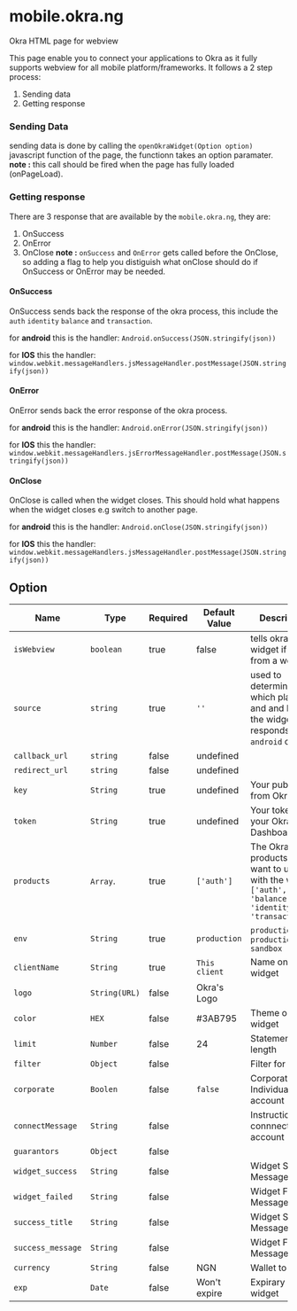 # mobile.okra.ng
Okra HTML page for webview

This page enable you to connect your applications to Okra as it fully supports webview for all mobile platform/frameworks.
It follows a 2 step process:

1. Sending data
2. Getting response 


### Sending Data
sending data is done by calling the `openOkraWidget(Option option)` javascript function of the page, the functionn takes an option paramater.
**note :** this call should be fired when the page has fully loaded (onPageLoad).

### Getting response
There are 3 response that are available by the `mobile.okra.ng`, they are:

1. OnSuccess
2. OnError
3. OnClose
**note :** `onSuccess` and `OnError` gets called before the OnClose, so adding a flag to help you distiguish what onClose should do if OnSuccess or OnError may be needed.

#### OnSuccess 
OnSuccess sends back the response of the okra process, this include the `auth` `identity` `balance` and `transaction`.

for **android** this is the handler:
     `Android.onSuccess(JSON.stringify(json))`
     
for **IOS** this the handler:
`window.webkit.messageHandlers.jsMessageHandler.postMessage(JSON.stringify(json))`

#### OnError 
OnError sends back the error response of the okra process.

for **android** this is the handler:
     `Android.onError(JSON.stringify(json))`
     
for **IOS** this the handler:
` window.webkit.messageHandlers.jsErrorMessageHandler.postMessage(JSON.stringify(json))`

#### OnClose
OnClose is called when the widget closes. This should hold what happens when the widget closes e.g switch to another page.

for **android** this is the handler:
     `Android.onClose(JSON.stringify(json))`
     
for **IOS** this the handler:
`window.webkit.messageHandlers.jsMessageHandler.postMessage(JSON.stringify(json))`


## Option

|Name                     | Type           | Required            | Default Value       | Description         |
|-----------------------  |----------------|---------------------|---------------------|---------------------|
|  `isWebview`             |`boolean`        | true              | false               | tells okras widget if this is from a webview
|    `source`            | `string`          | true              |  `''`                | used to determine which platform and and how the widget responds `android` or `ios`
|  `callback_url `        | `string`       | false                |  undefined          | 
|  `redirect_url `        | `string`       | false                |  undefined          | 
|  `key `                 | `String`       | true                |  undefined          | Your public key from Okra.
|  `token `               | `String`       | true                |  undefined          | Your token from your Okra Dashboard.
|  `products`             | `Array`.       | true                |  `['auth']`          | The Okra products you want to use with the widget. `['auth', 'balance', 'identity', 'transactions']`
|  `env`                  | `String`       | true                | `production`           |  `production` or `production-sandbox`
|  `clientName`          | `String`        | true               |  `This client`       | Name on the widget
|  `logo `                | `String(URL)`  | false               | Okra's Logo         | 
|  `color`                | `HEX   `       | false               | #3AB795             | Theme on the widget 
|  `limit`                | `Number`       | false               | 24                  | Statement length
|  `filter`               | `Object`       | false               |                     | Filter for widget
|  `corporate`            | `Boolen`       | false               | `false`             | Corporate or Individual account
|  `connectMessage`      | `String`       | false               |                     | Instruction to connnect account
|  `guarantors`            | `Object`       | false              |                     | 
|  `widget_success`       | `String`       | false               |                     | Widget Success Message
|  `widget_failed`        | `String`       | false               |                     | Widget Failed Message
|  `success_title`       | `String`       | false               |                     | Widget Success Message
|  `success_message`        | `String`       | false               |                     | Widget Failed Message
|  `currency`             | `String`       | false               | NGN                 | Wallet to bill
|  `exp`                  | `Date`         | false               | Won't expire        | Expirary date of widget



